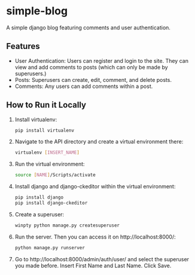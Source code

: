 # simple-blog

A simple django blog featuring comments and user authentication.

## Features
- User Authentication: Users can register and login to the site. They can view and add comments to posts (which can only be made by superusers.)
- Posts: Superusers can create, edit, comment, and delete posts.
- Comments: Any users can add comments within a post.

## How to Run it Locally
1. Install virtualenv:

    ```bash
    pip install virtualenv
    ```
    
2. Navigate to the API directory and create a virtual environment there:
 
    ```bash
    virtualenv [INSERT_NAME]
    ```
    
3. Run the virtual environment:
 
    ```bash
    source [NAME]/Scripts/activate
    ```
    
 
4. Install django and django-ckeditor within the virtual environment:
 
    ```bash
    pip install django
    pip install django-ckeditor
    ```
5. Create a superuser:
 
    ```bash
    winpty python manage.py createsuperuser
    ```
    
6. Run the server. Then you can access it on http://localhost:8000/:
    ```bash
    python manage.py runserver
    ```
7. Go to http://localhost:8000/admin/auth/user/ and select the superuser you made before. Insert First Name and Last Name. Click Save.
    
    
    
    
    
